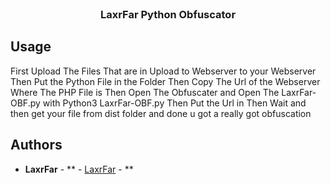 <br/>
<p align="center">
  <h3 align="center">LaxrFar Python Obfuscator</h3>

</p>



## Usage

First Upload The Files That are in Upload to Webserver to your Webserver Then Put the Python File in the Folder Then Copy The Url of the Webserver Where The PHP File is Then Open  The Obfuscater and Open The LaxrFar-OBF.py with Python3 LaxrFar-OBF.py Then Put the Url in Then Wait and then get your file from dist folder and done u got a really got obfuscation

## Authors

* **LaxrFar** - ** - [LaxrFar](https://bio.kurwa.club/laxrfar) - **
